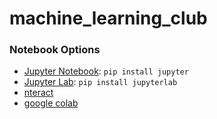 # machine_learning_club

### Notebook Options
 * [Jupyter Notebook](http://jupyter.org/): ```pip install jupyter```
 * [Jupyter Lab](https://blog.jupyter.org/jupyterlab-is-ready-for-users-5a6f039b8906): ```pip install jupyterlab```
 * [nteract](https://nteract.io/)
 * [google colab](https://colab.research.google.com)



